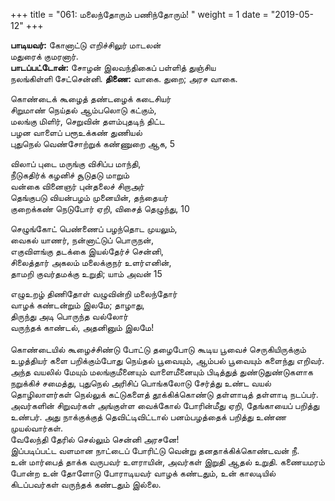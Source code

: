 ﻿+++
title = "061: மலைந்தோரும் பணிந்தோரும்!  "
weight = 1
date = "2019-05-12"
+++

**பாடியவர்:** கோனாட்டு எறிச்சிலுர் மாடலன்  
மதுரைக் குமரனார்.  
**பாடப்பட்டோன்:** சோழன் இலவந்திகைப் பள்ளித் துஞ்சிய  
நலங்கிள்ளி சேட்சென்னி. **திணை:** வாகை. துறை; அரச வாகை.  
  
கொண்டைக் கூழைத் தண்டழைக் கடைசியர்  
சிறுமாண் நெய்தல் ஆம்பலொடு கட்கும்,  
மலங்கு மிளிர், செறுவின் தளம்புதடிந் திட்ட  
பழன வாளைப் பரூஉக்கண் துணியல்  
புதுநெல் வெண்சோற்றுக் கண்ணுறை ஆக, 5  
  
விலாப் புடை மருங்கு விசிப்ப மாந்தி,  
நீடுகதிர்க் கழனிச் சூடுதடு மாறும்  
வன்கை வினைஞர் புன்தலைச் சிறாஅர்  
தெங்குபடு வியன்பழம் முனையின், தந்தையர்  
குறைக்கண் நெடுபோர் ஏறி, விசைத் தெழுந்து, 10  
  
செழுங்கோட் பெண்ணைப் பழந்தொட முயலும்,  
வைகல் யாணர், நன்னாட்டுப் பொருநன்,  
எகுவிளங்கு தடக்கை இயல்தேர்ச் சென்னி,  
சிலைத்தார் அகலம் மலைக்குநர் உளர்எனின்,  
தாமறி குவர்தமக்கு உறுதி; யாம் அவன் 15  
  
எழுஉறழ் திணிதோள் வழுவின்றி மலைந்தோர்  
வாழக் கண்டன்றும் இலமே; தாழாது,  
திருந்து அடி பொருந்த வல்லோர்  
வருந்தக் காண்டல், அதனினும் இலமே!  
   
கொண்டையில் கூழைச்சிண்டு போட்டு தழைபோடு கூடிய பூவைச் செருகியிருக்கும் உழத்தியர் களை பறிக்கும்போது நெய்தல் பூவையும், ஆம்பல் பூவையும் களைந்து எறிவர். அந்த வயலில் மேயும் மலங்குமீனையும் வாளைமீனையும் பிடித்துத் துண்டுதுண்டுகளாக நறுக்கிச் சமைத்து, புதுநெல் அரிசிப் பொங்கலோடு சேர்த்து உண்ட வயல் தொழிலாளர்கள் நெல்லுக் கட்டுகளைத் தூக்கிக்கொண்டு தள்ளாடித் தள்ளாடி நடப்பர்.  
அவர்களின் சிறுவர்கள் அங்குள்ள வைக்கோல் போரின்மீது ஏறி, தேங்காயைப் பறித்து உண்பர். அது நாக்குக்குத் தெவிட்டிவிட்டால் பனம்பழத்தைக் பறித்து உண்ண முயல்வார்கள்.  
வேலேந்தி தேரில் செல்லும் சென்னி அரசனே!  
இப்படிப்பட்ட வளமான நாட்டைப் போரிட்டு வென்று தனதாக்கிக்கொண்டவன் நீ.  
உன் மார்பைத் தாக்க வருபவர் உளராயின், அவர்கள் இறுதி ஆதல் உறுதி. கணையமரம் போன்ற உன் தோளோடு போராடியவர் வாழக் கண்டதும், உன் காலடியில் கிடப்பவர்கள் வருந்தக் கண்டதும் இல்லை.  

